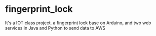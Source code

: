 # fingerprint_lock
It's a IOT class project.
a fingerprint lock base on Arduino, and two web services in Java and Python to send data to AWS
